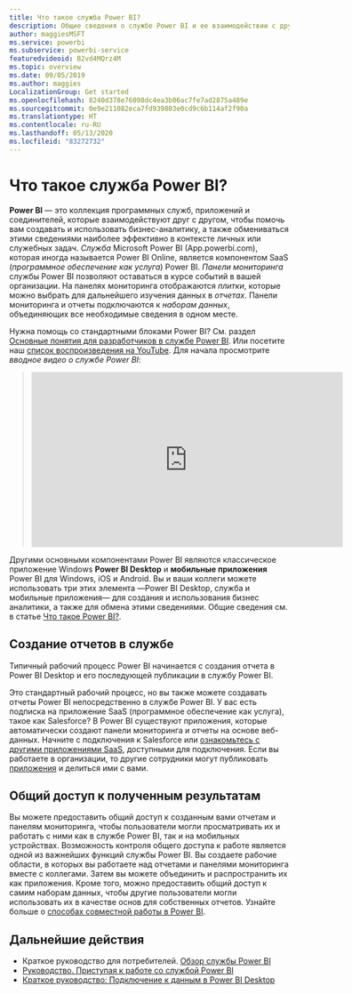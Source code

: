 ```yaml
---
title: Что такое служба Power BI?
description: Общие сведения о службе Power BI и ее взаимодействии с другими компонентами Power BI.
author: maggiesMSFT
ms.service: powerbi
ms.subservice: powerbi-service
featuredvideoid: B2vd4MQrz4M
ms.topic: overview
ms.date: 09/05/2019
ms.author: maggies
LocalizationGroup: Get started
ms.openlocfilehash: 8240d378e76098dc4ea3b06ac7fe7ad2875a489e
ms.sourcegitcommit: 0e9e211082eca7fd939803e0cd9c6b114af2f90a
ms.translationtype: HT
ms.contentlocale: ru-RU
ms.lasthandoff: 05/13/2020
ms.locfileid: "83272732"
---
```

# <a name="what-is-the-power-bi-service"></a>Что такое служба Power BI?
**Power BI** — это коллекция программных служб, приложений и соединителей, которые взаимодействуют друг с другом, чтобы помочь вам создавать и использовать бизнес-аналитику, а также обмениваться этими сведениями наиболее эффективно в контексте личных или служебных задач. *Служба* Microsoft Power BI (App.powerbi.com), которая иногда называется Power BI Online, является компонентом SaaS (*программное обеспечение как услуга*) Power BI. *Панели мониторинга* службы Power BI позволяют оставаться в курсе событий в вашей организации. На панелях мониторинга отображаются *плитки*, которые можно выбрать для дальнейшего изучения данных в *отчетах*. Панели мониторинга и отчеты подключаются к *наборам данных*, объединяющих все необходимые сведения в одном месте. 

Нужна помощь со стандартными блоками Power BI? См. раздел [Основные понятия для разработчиков в службе Power BI](service-basic-concepts.md). Или посетите наш [список воспроизведения на YouTube](https://www.youtube.com/playlist?list=PL1N57mwBHtN0JFoKSR0n-tBkUJHeMP2cP). Для начала просмотрите *вводное видео о службе Power BI*:

> 
> <iframe width="560" height="315" src="https://www.youtube.com/embed/B2vd4MQrz4M" frameborder="0" allowfullscreen></iframe>
> 

Другими основными компонентами Power BI являются классическое приложение Windows **Power BI Desktop** и **мобильные приложения** Power BI для Windows, iOS и Android. Вы и ваши коллеги можете использовать три этих элемента &mdash;Power BI Desktop, служба и мобильные приложения&mdash; для создания и использования бизнес аналитики, а также для обмена этими сведениями. Общие сведения см. в статье [Что такое Power BI?](fundamentals/power-bi-overview.md).

## <a name="creating-reports-in-the-service"></a>Создание отчетов в службе
Типичный рабочий процесс Power BI начинается с создания отчета в Power BI Desktop и его последующей публикации в службу Power BI.  

Это стандартный рабочий процесс, но вы также можете создавать отчеты Power BI непосредственно в службе Power BI. У вас есть подписка на приложение SaaS (программное обеспечение как услуга), такое как Salesforce? В Power BI существуют приложения, которые автоматически создают панели мониторинга и отчеты на основе веб-данных. Начните с подключения к Salesforce или [ознакомьтесь с другими приложениями SaaS](connect-data/service-get-data.md), доступными для подключения. Если вы работаете в организации, то другие сотрудники могут публиковать [приложения](collaborate-share/service-create-distribute-apps.md) и делиться ими с вами.

## <a name="sharing-your-findings"></a>Общий доступ к полученным результатам 

Вы можете предоставить общий доступ к созданным вами отчетам и панелям мониторинга, чтобы пользователи могли просматривать их и работать с ними как в службе Power BI, так и на мобильных устройствах. Возможность контроля общего доступа к работе является одной из важнейших функций службы Power BI. Вы создаете рабочие области, в которых вы работаете над отчетами и панелями мониторинга вместе с коллегами. Затем вы можете объединить и распространить их как приложения. Кроме того, можно предоставить общий доступ к самим наборам данных, чтобы другие пользователи могли использовать их в качестве основ для собственных отчетов. Узнайте больше о [способах совместной работы в Power BI](collaborate-share/service-how-to-collaborate-distribute-dashboards-reports.md).

## <a name="next-steps"></a>Дальнейшие действия
- Краткое руководство для потребителей. [Обзор службы Power BI](consumer/end-user-experience.md)   
- [Руководство. Приступая к работе со службой Power BI](service-get-started.md)
- [Краткое руководство: Подключение к данным в Power BI Desktop](connect-data/desktop-quickstart-connect-to-data.md)
